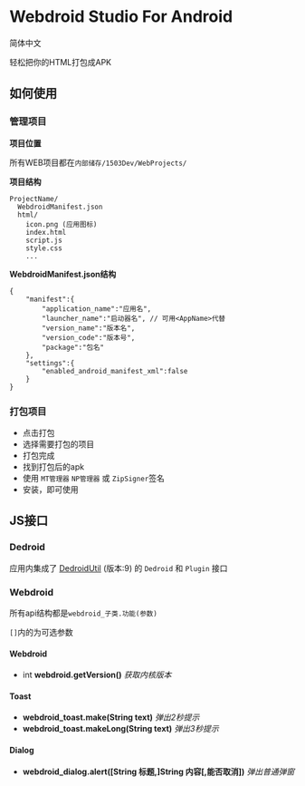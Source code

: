 # Webdroid Studio For Android
简体中文

轻松把你的HTML打包成APK
## 如何使用
### 管理项目
**项目位置**

所有WEB项目都在`内部储存/1503Dev/WebProjects/`

**项目结构**

```
ProjectName/
  WebdroidManifest.json
  html/
    icon.png (应用图标)
    index.html
    script.js
    style.css
    ...
```
**WebdroidManifest.json结构**
```jsonc
{
    "manifest":{
        "application_name":"应用名",
        "launcher_name":"启动器名", // 可用<AppName>代替
        "version_name":"版本名",
        "version_code":"版本号",
        "package":"包名"
    },
    "settings":{
        "enabled_android_manifest_xml":false
    }
}
```
### 打包项目
- 点击打包
- 选择需要打包的项目
- 打包完成
- 找到打包后的apk
- 使用 `MT管理器` `NP管理器` 或 `ZipSigner`签名
- 安装，即可使用

## JS接口
### Dedroid
应用内集成了 [DedroidUtil](https://github.com/TheChuan1503/DedroidUtil/) (版本:9) 的 `Dedroid` 和 `Plugin` 接口
### Webdroid
所有api结构都是`webdroid_子类.功能(参数)`

`[]`内的为可选参数
#### Webdroid
- int **webdroid.getVersion()** *获取内核版本*

#### Toast
- **webdroid_toast.make(String text)** *弹出2秒提示*
- **webdroid_toast.makeLong(String text)** *弹出3秒提示*

#### Dialog
- **webdroid_dialog.alert([String 标题,]String 内容[,能否取消])** *弹出普通弹窗*